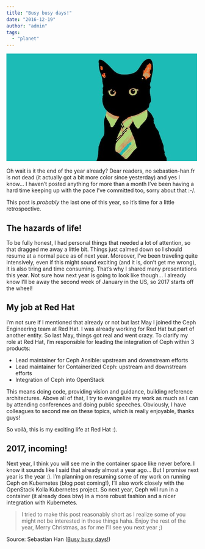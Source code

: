```yaml
---
title: "Busy busy days!"
date: "2016-12-19"
author: "admin"
tags: 
  - "planet"
---
```


![Busy busy days](images/busy-days.jpg)

Oh wait is it the end of the year already? Dear readers, no sebastien-han.fr is not dead (it actually got a bit more color since yesterday) and yes I know… I haven’t posted anything for more than a month I’ve been having a hard time keeping up with the pace I’ve committed too, sorry about that :-/.

This post is _probably_ the last one of this year, so it’s time for a little retrospective.

## [](#The-hazards-of-life "The hazards of life!")The hazards of life!

To be fully honest, I had personal things that needed a lot of attention, so that dragged me away a little bit. Things just calmed down so I should resume at a normal pace as of next year. Moreover, I’ve been traveling quite intensively, even if this might sound exciting (and it is, don’t get me wrong), it is also tiring and time consuming. That’s why I shared many presentations this year. Not sure how next year is going to look like though… I already know I’ll be away the second week of January in the US, so 2017 starts off the wheel!

## [](#My-job-at-Red-Hat "My job at Red Hat")My job at Red Hat

I’m not sure if I mentioned that already or not but last May I joined the Ceph Engineering team at Red Hat. I was already working for Red Hat but part of another entity. So last May, things got real and went crazy. To clarify my role at Red Hat, I’m responsible for leading the integration of Ceph within 3 products:

- Lead maintainer for Ceph Ansible: upstream and downstream efforts
- Lead maintainer for Containerized Ceph: upstream and downstream efforts
- Integration of Ceph into OpenStack

This means doing code, providing vision and guidance, building reference architectures. Above all of that, I try to evangelize my work as much as I can by attending conferences and doing public speeches. Obviously, I have colleagues to second me on these topics, which is really enjoyable, thanks guys!

So voilà, this is my exciting life at Red Hat :).

## [](#2017-incoming "2017, incoming!")2017, incoming!

Next year, I think you will see me in the container space like never before. I know it sounds like I said that already almost a year ago… But I promise next year is the year :). I’m planning on resuming some of my work on running Ceph on Kubernetes (blog post coming!), I’ll also work closely with the OpenStack Kolla Kubernetes project. So next year, Ceph will run in a container (it already does btw) in a more robust fashion and a nicer integration with Kubernetes.

  

> I tried to make this post reasonably short as I realize some of you might not be interested in those things haha. Enjoy the rest of the year, Merry Christmas, as for me I’ll see you next year ;)

Source: Sebastian Han ([Busy busy days!](https://sebastien-han.fr/blog/2016/12/19/Busy-busy-days/))
